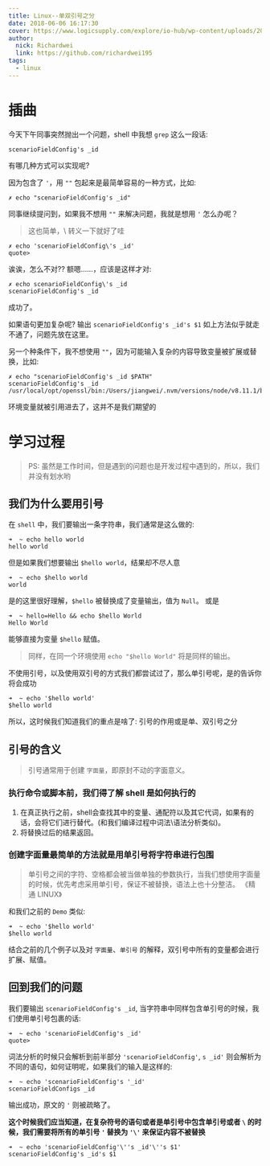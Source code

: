 ```yaml
---
title: Linux--单双引号之分
date: 2018-06-06 16:17:30
cover: https://www.logicsupply.com/explore/io-hub/wp-content/uploads/2009/01/Read-only-Linux.jpg
author: 
  nick: Richardwei
  link: https://github.com/richardwei195
tags:
  - linux
---
```


# 插曲
今天下午同事突然抛出一个问题，shell 中我想 `grep` 这么一段话:

```shell
scenarioFieldConfig's _id
```
有哪几种方式可以实现呢?
<!-- more -->
因为包含了 `'`，用 `""` 包起来是最简单容易的一种方式，比如:

```shell
✗ echo "scenarioFieldConfig's _id"
```
同事继续提问到，如果我不想用 `""` 来解决问题，我就是想用 `'` 怎么办呢？
> 这也简单，\ 转义一下就好了哇

```shell
✗ echo 'scenarioFieldConfig\'s _id'
quote>
```
诶诶，怎么不对?? 额嗯……，应该是这样才对:

```shell
✗ echo scenarioFieldConfig\'s _id
scenarioFieldConfig's _id
```
成功了。

如果语句更加复杂呢? 输出 `scenarioFieldConfig's _id's $1` 如上方法似乎就走不通了，问题先放在这里。

另一个种条件下，我不想使用 `""`，因为可能输入复杂的内容导致变量被扩展或替换，比如:

```shell
✗ echo "scenarioFieldConfig's _id $PATH"
scenarioFieldConfig's _id /usr/local/opt/openssl/bin:/Users/jiangwei/.nvm/versions/node/v8.11.1/bin:/Users/jiangwei/.yarn/bin:/usr/local/bin:/usr/bin:/bin:/usr/sbin:/sbin:/usr/local/go/bin:/usr/local/git/bin:/usr/local/opt/fzf/bin
```
环境变量就被引用进去了，这并不是我们期望的

# 学习过程
> PS: 虽然是工作时间，但是遇到的问题也是开发过程中遇到的，所以，我们并没有划水哟

## 我们为什么要用引号

在 `shell` 中，我们要输出一条字符串，我们通常是这么做的:

```shell
➜  ~ echo hello world
hello world
```

但是如果我们想要输出 `$hello world`，结果却不尽人意

```shell
➜  ~ echo $hello world
world
```
是的这里很好理解，`$hello` 被替换成了变量输出，值为 `Null`。
或是

```shell
➜  ~ hello=Hello && echo $hello World
Hello World
```
能够直接为变量 `$hello` 赋值。

> 同样，在同一个环境使用 `echo "$hello World"` 将是同样的输出。

不使用引号，以及使用双引号的方式我们都尝试过了，那么单引号呢，是的告诉你将会成功

```shell
➜  ~ echo '$hello world'
$hello world
```

所以，这时候我们知道我们的重点是啥了: 引号的作用或是单、双引号之分

## 引号的含义

> 引号通常用于创建 `字面量`，即原封不动的字面意义。

### 执行命令或脚本前，我们得了解 shell 是如何执行的

1. 在真正执行之前，shell会查找其中的变量、通配符以及其它代词，如果有的话，会将它们进行替代。(和我们编译过程中词法\语法分析类似)。
2. 将替换过后的结果返回。

### 创建字面量最简单的方法就是用单引号将字符串进行包围
> 单引号之间的字符、空格都会被当做单独的参数执行，当我们想使用字面量的时候，优先考虑采用单引号，保证不被替换，语法上也十分整洁。 《精通 LINUX》

和我们之前的 `Demo` 类似:
```shell
➜  ~ echo '$hello world'
$hello world
```
结合之前的几个例子以及对 `字面量`、`单引号` 的解释，双引号中所有的变量都会进行
扩展、赋值。

## 回到我们的问题

我们要输出 `scenarioFieldConfig's _id`, 当字符串中同样包含单引号的时候，我们使用单引号包裹的话:

```shell
➜  ~ echo 'scenarioFieldConfig's _id'
quote>
```
词法分析的时候只会解析到前半部分 `'scenarioFieldConfig'`, `s _id'` 则会解析为不同的语句，如何证明呢，如果我们的输入是这样的:

```shell
➜  ~ echo 'scenarioFieldConfig's '_id'
scenarioFieldConfigs _id
```
输出成功，原文的 `'` 则被疏略了。

**这个时候我们应当知道，在复杂符号的语句或者是单引号中包含单引号或者 `\` 的时候，我们需要将所有的单引号 `'` 替换为 `'\'` 来保证内容不被替换**

```shell
➜  ~ echo 'scenarioFieldConfig'\''s _id'\''s $1'
scenarioFieldConfig's _id's $1
```
